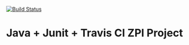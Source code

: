 [![Build Status](https://api.travis-ci.org/ldudas/ZPI-DuWaWoZi-Spedycja.svg)](https://travis-ci.org/ldudas/ZPI-DuWaWoZi)

# Java + Junit + Travis CI ZPI Project

